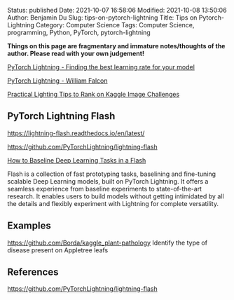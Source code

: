 Status: published
Date: 2021-10-07 16:58:06
Modified: 2021-10-08 13:50:06
Author: Benjamin Du
Slug: tips-on-pytorch-lightning
Title: Tips on Pytorch-Lightning
Category: Computer Science
Tags: Computer Science, programming, Python, PyTorch, pytorch-lightning

**Things on this page are fragmentary and immature notes/thoughts of the author. Please read with your own judgement!**


[PyTorch Lightning - Finding the best learning rate for your model](https://www.youtube.com/watch?v=WMp-Fu2mlj8)

[PyTorch Lightning - William Falcon](https://www.youtube.com/watch?v=TM_jRrXYXxc)

[Practical Lighting Tips to Rank on Kaggle Image Challenges](https://devblog.pytorchlightning.ai/practical-tips-to-rank-on-kaggle-image-challenges-with-lightning-242e2e533429)


## PyTorch Lightning Flash

https://lightning-flash.readthedocs.io/en/latest/

https://github.com/PyTorchLightning/lightning-flash

[How to Baseline Deep Learning Tasks in a Flash](https://towardsdatascience.com/how-to-baseline-deep-learning-tasks-in-a-flash-b9b7ff4ef482)

Flash is a collection of fast prototyping tasks, baselining and fine-tuning scalable Deep Learning models, built on PyTorch Lightning. It offers a seamless experience from baseline experiments to state-of-the-art research. It enables users to build models without getting intimidated by all the details and flexibly experiment with Lightning for complete versatility. 

## Examples

https://github.com/Borda/kaggle_plant-pathology
Identify the type of disease present on Appletree leafs



## References

https://github.com/PyTorchLightning/lightning-flash
